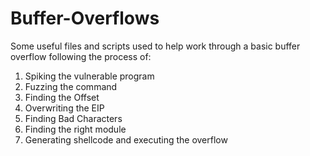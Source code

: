 # Buffer-Overflows
Some useful files and scripts used to help work through a basic buffer overflow following the process of:

1. Spiking the vulnerable program
2. Fuzzing the command
3. Finding the Offset
4. Overwriting the EIP
5. Finding Bad Characters
6. Finding the right module
7. Generating shellcode and executing the overflow
